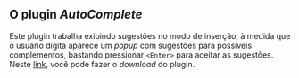 O plugin *AutoComplete*
-----------------------

Este plugin trabalha exibindo sugestões no modo de inserção, à
medida que o usuário digita aparece um *popup* com sugestões para possíveis
complementos, bastando pressionar `<Enter>` para aceitar as sugestões.
Neste [link](http://www.vim.org/scripts/script.php?script_id=1879), você pode
fazer o *download* do plugin.

